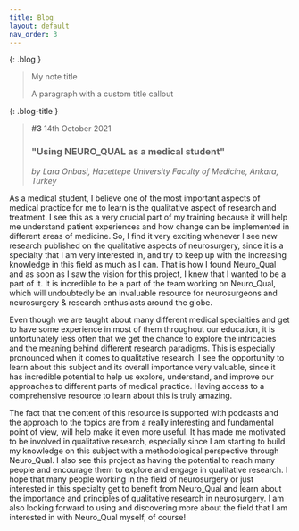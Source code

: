 ```yaml
---
title: Blog
layout: default
nav_order: 3
---
```



{: .blog }
> My note title
>
> A paragraph with a custom title callout


{: .blog-title }
> <b>#3</b> 14th October 2021
> 
> <H3>"Using NEURO_QUAL as a medical student"</H3>
> 
> <i> by Lara Onbasi, Hacettepe University Faculty of Medicine, Ankara, Turkey</i>


As a medical student, I believe one of the most important aspects of medical practice for me to learn is the qualitative aspect of research and treatment. I see this as a very crucial part of my training because it will help me understand patient experiences and how change can be implemented in different areas of medicine. So, I find it very exciting whenever I see new research published on the qualitative aspects of neurosurgery, since it is a specialty that I am very interested in, and try to keep up with the increasing knowledge in this field as much as I can. That is how I found Neuro_Qual and as soon as I saw the vision for this project, I knew that I wanted to be a part of it. It is incredible to be a part of the team working on Neuro_Qual, which will undoubtedly be an invaluable resource for neurosurgeons and neurosurgery & research enthusiasts around the globe.

Even though we are taught about many different medical specialties and get to have some experience in most of them throughout our education, it is unfortunately less often that we get the chance to explore the intricacies and the meaning behind different research paradigms. This is especially pronounced when it comes to qualitative research. I see the opportunity to learn about this subject and its overall importance very valuable, since it has incredible potential to help us explore, understand, and improve our approaches to different parts of medical practice. Having access to a comprehensive resource to learn about this is truly amazing.

The fact that the content of this resource is supported with podcasts and the approach to the topics are from a really interesting and fundamental point of view, will help make it even more useful. It has made me motivated to be involved in qualitative research, especially since I am starting to build my knowledge on this subject with a methodological perspective through Neuro_Qual. I also see this project as having the potential to reach many people and encourage them to explore and engage in qualitative research. I hope that many people working in the field of neurosurgery or just interested in this specialty get to benefit from Neuro_Qual and learn about the importance and principles of qualitative research in neurosurgery. I am also looking forward to using and discovering more about the field that I am interested in with Neuro_Qual myself, of course!

